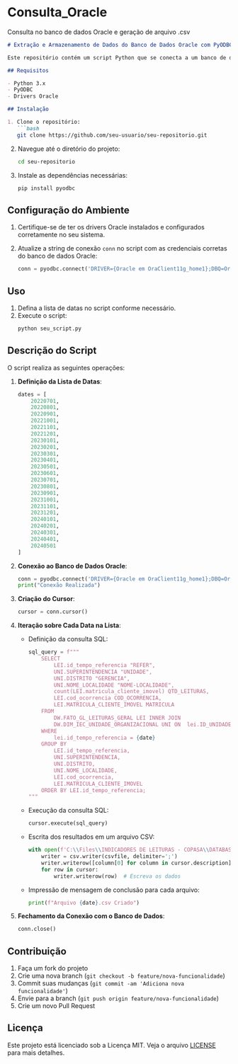 # Consulta_Oracle
 Consulta no banco de dados Oracle e geração de arquivo .csv


```markdown
# Extração e Armazenamento de Dados do Banco de Dados Oracle com PyODBC

Este repositório contém um script Python que se conecta a um banco de dados Oracle, executa consultas SQL para diferentes datas e salva os resultados em arquivos CSV.

## Requisitos

- Python 3.x
- PyODBC
- Drivers Oracle

## Instalação

1. Clone o repositório:
   ```bash
   git clone https://github.com/seu-usuario/seu-repositorio.git
   ```
2. Navegue até o diretório do projeto:
   ```bash
   cd seu-repositorio
   ```
3. Instale as dependências necessárias:
   ```bash
   pip install pyodbc
   ```

## Configuração do Ambiente

1. Certifique-se de ter os drivers Oracle instalados e configurados corretamente no seu sistema.

2. Atualize a string de conexão `conn` no script com as credenciais corretas do banco de dados Oracle:
   ```python
   conn = pyodbc.connect('DRIVER={Oracle em OraClient11g_home1};DBQ=Ora-bi/ORP11;UID=USCM_CONSULTA;PWD=sua_senha')
   ```

## Uso

1. Defina a lista de datas no script conforme necessário.
2. Execute o script:
   ```bash
   python seu_script.py
   ```

## Descrição do Script

O script realiza as seguintes operações:

1. **Definição da Lista de Datas**:
   ```python
   dates = [
       20220701,
       20220801,
       20220901,
       20221001,
       20221101,
       20221201,
       20230101,
       20230201,
       20230301,
       20230401,
       20230501,
       20230601,
       20230701,
       20230801,
       20230901,
       20231001,
       20231101,
       20231201,
       20240101,
       20240201,
       20240301,
       20240401,
       20240501
   ]
   ```

2. **Conexão ao Banco de Dados Oracle**:
   ```python
   conn = pyodbc.connect('DRIVER={Oracle em OraClient11g_home1};DBQ=Ora-bi/ORP11;UID=USCM_CONSULTA;PWD=sua_senha')
   print("Conexão Realizada")
   ```

3. **Criação do Cursor**:
   ```python
   cursor = conn.cursor()
   ```

4. **Iteração sobre Cada Data na Lista**:
   - Definição da consulta SQL:
     ```python
     sql_query = f"""
         SELECT      
             LEI.id_tempo_referencia "REFER",
             UNI.SUPERINTENDENCIA "UNIDADE",
             UNI.DISTRITO "GERENCIA",
             UNI.NOME_LOCALIDADE "NOME-LOCALIDADE",
             count(LEI.matricula_cliente_imovel) QTD_LEITURAS,
             LEI.cod_ocorrencia COD_OCORRENCIA,
             LEI.MATRICULA_CLIENTE_IMOVEL MATRICULA
         FROM    
             DW.FATO_GL_LEITURAS_GERAL LEI INNER JOIN
             DW.DIM_IEC_UNIDADE_ORGANIZACIONAL UNI ON  lei.ID_UNIDADE = uni.id_unidade_organizacional
         WHERE
             lei.id_tempo_referencia = {date}
         GROUP BY 
             LEI.id_tempo_referencia,
             UNI.SUPERINTENDENCIA,
             UNI.DISTRITO,
             UNI.NOME_LOCALIDADE,
             LEI.cod_ocorrencia,
             LEI.MATRICULA_CLIENTE_IMOVEL
         ORDER BY LEI.id_tempo_referencia;
     """
     ```

   - Execução da consulta SQL:
     ```python
     cursor.execute(sql_query)
     ```

   - Escrita dos resultados em um arquivo CSV:
     ```python
     with open(f'C:\\Files\\INDICADORES DE LEITURAS - COPASA\\DATABASE\\ARQUIVOS\\{date}.csv', 'w', newline='') as csvfile:
         writer = csv.writer(csvfile, delimiter=';')
         writer.writerow([column[0] for column in cursor.description])  # Escreva o cabeçalho
         for row in cursor:
             writer.writerow(row)  # Escreva os dados
     ```

   - Impressão de mensagem de conclusão para cada arquivo:
     ```python
     print(f"Arquivo {date}.csv Criado")
     ```

5. **Fechamento da Conexão com o Banco de Dados**:
   ```python
   conn.close()
   ```

## Contribuição

1. Faça um fork do projeto
2. Crie uma nova branch (`git checkout -b feature/nova-funcionalidade`)
3. Commit suas mudanças (`git commit -am 'Adiciona nova funcionalidade'`)
4. Envie para a branch (`git push origin feature/nova-funcionalidade`)
5. Crie um novo Pull Request

## Licença

Este projeto está licenciado sob a Licença MIT. Veja o arquivo [LICENSE](LICENSE) para mais detalhes.
```

